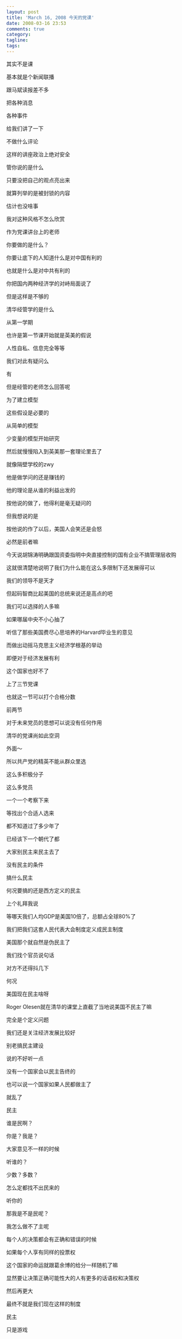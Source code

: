 ```yaml
---
layout: post
title: 'March 16, 2008 今天的党课'
date: 2008-03-16 23:53
comments: true
category: 
tagline: 
tags:
---
```

    

其实不是课

基本就是个新闻联播

跟马斌读报差不多

把各种消息

各种事件

给我们讲了一下

不做什么评论

这样的讲座政治上绝对安全

管你说的是什么

只要没把自己的观点亮出来

就算列举的是被封锁的内容

估计也没啥事

  

  

我对这种风格不怎么欣赏

作为党课讲台上的老师

你要做的是什么？

你要让底下的人知道什么是对中国有利的

也就是什么是对中共有利的

  

你把国内两种经济学的对峙局面说了

但是这样是不够的

清华经管学的是什么

从第一学期

也许是第一节课开始就是英美的假说

人性自私、信息完全等等

我们对此有疑问么

有

但是经管的老师怎么回答呢

为了建立模型

这些假设是必要的

从简单的模型

少变量的模型开始研究

然后就慢慢陷入到英美那一套理论里去了

  

  

就像隔壁学校的zwy

他是做学问的还是赚钱的

他的理论是从谁的利益出发的

按他说的做了，他得利是毫无疑问的

但我想说的是

按他说的作了以后，美国人会笑还是会怒

必然是前者嘛

  

今天说胡锦涛明确跟国资委指明中央直接控制的国有企业不搞管理层收购

这就很清楚地说明了我们为什么能在这么多限制下还发展得可以

我们的领导不是天才

但起码智商比起美国的总统来说还是高点的吧

我们可以选择的人多嘛

  

如果哪届中央不小心抽了

听信了那些美国费尽心思培养的Harvard毕业生的意见

而做出动摇马克思主义经济学根基的举动

即便对于经济发展有利

这个国家也好不了

  

  

上了三节党课

也就这一节可以打个合格分数

前两节

对于未来党员的思想可以说没有任何作用

清华的党课尚如此空洞

外面～

  

所以共产党的精英不能从群众里选

这么多积极分子

这么多党员

一个一个考察下来

等找出个合适人选来

都不知道过了多少年了

已经该下一个朝代了都

  

大家别民主来民主去了

没有民主的条件

搞什么民主

何况要搞的还是西方定义的民主

上个礼拜我说

等哪天我们人均GDP是美国10倍了，总额占全球80%了

我们把我们这套人民代表大会制度定义成民主制度

美国那个就自然是伪民主了

我们找个官员说句话

对方不还得抖几下

  

何况

美国现在民主啥呀

Roger Olesen就在清华的课堂上直截了当地说美国不民主了嘛

  

完全是个定义问题

我们还是关注经济发展比较好

别老搞民主建设

说的不好听一点

没有一个国家会以民主告终的

也可以说一个国家如果人民都做主了

就乱了

民主

谁是民啊？

你是？我是？

大家意见不一样的时候

听谁的？

少数？多数？

怎么定都找不出民来的

听你的

那我是不是民呢？

我怎么做不了主呢

  

每个人的决策都会有正确和错误的时候

如果每个人享有同样的投票权

这个国家的命运就跟葛余博的给分一样随机了嘛

显然要让决策正确可能性大的人有更多的话语权和决策权

然后再更大

最终不就是我们现在这样的制度

民主

只是游戏
